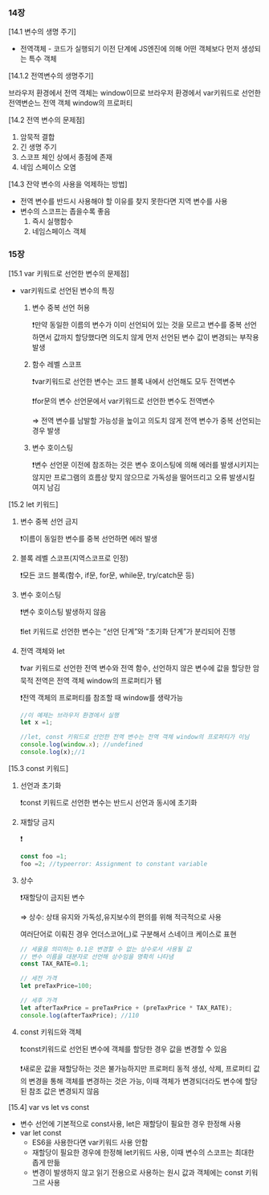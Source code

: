 ### 14장

[14.1 변수의 생명 주기]

- 전역객체 - 코드가 실행되기 이전 단계에 JS엔진에 의해 어떤 객체보다 먼저 생성되는 특수 객체

[14.1.2 전역변수의 생명주기]

브라우저 환경에서 전역 객체는 window이므로 브라우저 환경에서 var키워드로 선언한 전역변순느 전역 객체 window의 프로퍼티

[14.2 전역 변수의 문제점]

1. 암묵적 결합
2. 긴 생명 주기
3. 스코프 체인 상에서 종점에 존재
4. 네임 스페이스 오염

[14.3 잔약 변수의 사용을 억제하는 방법]

- 전역 변수를 반드시 사용해야 할 이유를 찾지 못한다면 지역 변수를 사용
- 변수의 스코프는 좁을수록 좋음
    1. 즉시 실행함수
    2. 네임스페이스 객체



### 15장

[15.1 var 키워드로 선언한 변수의 문제점]

- var키워드로 선언된 변수의 특징
    1. 변수 중복 선언 허용

        ❗만약 동일한 이름의 변수가 이미 선언되어 있는 것을 모르고 변수를 중복 선언하면서 값까지 할당했다면 의도치 않게 먼저 선언된 변수 값이 변경되는 부작용 발생

    2. 함수 레벨 스코프

        ❗var키워드로 선언한 변수는 코드 블록 내에서 선언해도 모두 전역변수

        ❗for문의 변수 선언문에서 var키워드로 선언한 변수도 전역변수

        ⇒ 전역 변수를 남발할 가능성을 높이고 의도치 않게 전역 변수가 중복 선언되는 경우 발생

    3. 변수 호이스팅

        ❗변수 선언문 이전에 참조하는 것은 변수 호이스팅에 의해 에러를 발생시키지는 않지만 프로그램의 흐름상 맞지 않으므로 가독성을 떨어뜨리고 오류 발생시킬 여지 남김


[15.2 let 키워드]

1. 변수 중복 선언 금지

    ❗이름이 동일한 변수를 중복 선언하면 에러 발생

2. 블록 레벨 스코프(지역스코프로 인정)

    ❗모든 코드 블록(함수, if문, for문, while문, try/catch문 등)

3. 변수 호이스팅

    ❗변수 호이스팅 발생하지 않음

    ❗let 키워드로 선언한 변수는 “선언 단계”와 “초기화 단계”가 분리되어 진행

4. 전역 객체와 let

    ❗var 키워드로 선언한 전역 변수와 전역 함수, 선언하지 않은 변수에 값을 할당한 암묵적 전역은 전역 객체 window의 프로퍼티가 됌

    ❗전역 객체의 프로퍼티를 참조할 때 window를 생략가능

    ```jsx
    //이 예제는 브라우저 환경에서 실행
    let x =1;

    //let, const 키워드로 선언한 전역 변수는 전역 객체 window의 프로퍼티가 이님
    console.log(window.x); //undefined
    console.log(x);//1
    ```


[15.3 const 키워드]

1. 선언과 초기화

    ❗const 키워드로 선언한 변수는 반드시 선언과 동시에 초기화

2. 재할당 금지

    ❗

    ```jsx
    const foo =1;
    foo =2; //typeerror: Assignment to constant variable
    ```

3. 상수

    ❗재할당이 금지된 변수

    ⇒ 상수: 상태 유지와 가독성,유지보수의 편의를 위해 적극적으로 사용

    여러단어로 이뤄진 경우 언더스코어(_)로 구분해서 스네이크 케이스로 표현

    ```jsx
    // 세율을 의미하는 0.1은 변경할 수 없는 상수로서 사용될 값
    // 변수 이름을 대분자로 선언해 상수임을 명확히 나타냄
    const TAX_RATE=0.1;

    // 세전 가격
    let preTaxPrice=100;

    // 세후 가격
    let afterTaxPrice = preTaxPrice + (preTaxPrice * TAX_RATE);
    console.log(afterTaxPrice); //110
    ```

4. const 키워드와 객체

    ❗const키워드로 선언된 변수에 객체를 할당한 경우 값을 변경할 수 있음

    ❗새로운 값을 재할당하는 것은 불가능하지만 프로퍼티 동적 생성, 삭제, 프로퍼티 값의 변경을 통해 객체를 변경하는 것은 가능, 이때 객체가 변경되더라도 변수에 할당된 참조 값은 변경되지 않음


[15.4] var vs let vs const

- 변수 선언에 기본적으로 const사용, let은 재할당이 필요한 경우 한정해 사용
- var let const
    - ES6을 사용한다면 var키워드 사용 안함
    - 재할당이 필요한 경우에 한정해 let키워드 사용, 이때 변수의 스코프는 최대한 좁게 만듦
    - 변경이 발생하지 않고 읽기 전용으로 사용하는 원시 값과 객체에는 const 키워그르 사용
